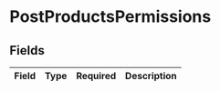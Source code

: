 # PostProductsPermissions


## Fields

| Field       | Type        | Required    | Description |
| ----------- | ----------- | ----------- | ----------- |